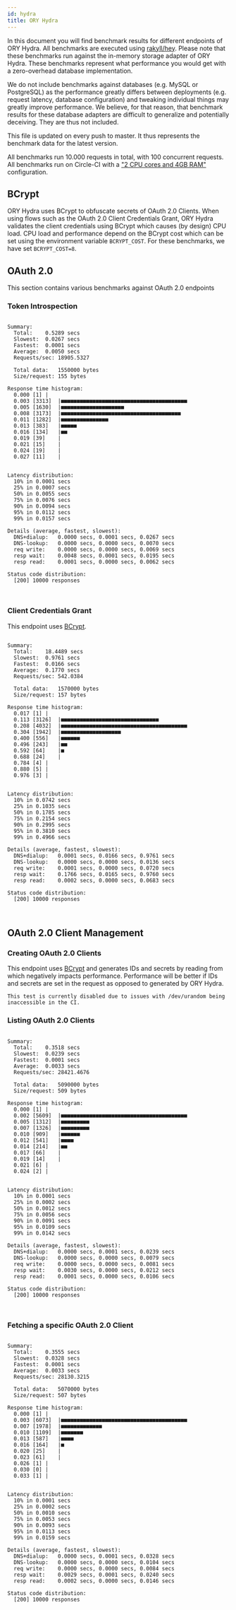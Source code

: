 ```yaml
---
id: hydra
title: ORY Hydra
---
```


In this document you will find benchmark results for different endpoints of ORY Hydra. All benchmarks are executed
using [rakyll/hey](https://github.com/rakyll/hey). Please note that these benchmarks run against the in-memory storage
adapter of ORY Hydra. These benchmarks represent what performance you would get with a zero-overhead database implementation.

We do not include benchmarks against databases (e.g. MySQL or PostgreSQL) as the performance greatly differs between
deployments (e.g. request latency, database configuration) and tweaking individual things may greatly improve performance.
We believe, for that reason, that benchmark results for these database adapters are difficult to generalize and potentially
deceiving. They are thus not included.

This file is updated on every push to master. It thus represents the benchmark data for the latest version.

All benchmarks run 10.000 requests in total, with 100 concurrent requests. All benchmarks run on Circle-CI with a
["2 CPU cores and 4GB RAM"](https://support.circleci.com/hc/en-us/articles/360000489307-Why-do-my-tests-take-longer-to-run-on-CircleCI-than-locally-)
configuration.

## BCrypt

ORY Hydra uses BCrypt to obfuscate secrets of OAuth 2.0 Clients. When using flows such as the OAuth 2.0 Client Credentials
Grant, ORY Hydra validates the client credentials using BCrypt which causes (by design) CPU load. CPU load and performance
depend on the BCrypt cost which can be set using the environment variable `BCRYPT_COST`. For these benchmarks,
we have set `BCRYPT_COST=8`.

## OAuth 2.0

This section contains various benchmarks against OAuth 2.0 endpoints

### Token Introspection

```

Summary:
  Total:	0.5289 secs
  Slowest:	0.0267 secs
  Fastest:	0.0001 secs
  Average:	0.0050 secs
  Requests/sec:	18905.5327
  
  Total data:	1550000 bytes
  Size/request:	155 bytes

Response time histogram:
  0.000 [1]	|
  0.003 [3313]	|■■■■■■■■■■■■■■■■■■■■■■■■■■■■■■■■■■■■■■■■
  0.005 [1630]	|■■■■■■■■■■■■■■■■■■■■
  0.008 [3173]	|■■■■■■■■■■■■■■■■■■■■■■■■■■■■■■■■■■■■■■
  0.011 [1282]	|■■■■■■■■■■■■■■■
  0.013 [383]	|■■■■■
  0.016 [134]	|■■
  0.019 [39]	|
  0.021 [15]	|
  0.024 [19]	|
  0.027 [11]	|


Latency distribution:
  10% in 0.0001 secs
  25% in 0.0007 secs
  50% in 0.0055 secs
  75% in 0.0076 secs
  90% in 0.0094 secs
  95% in 0.0112 secs
  99% in 0.0157 secs

Details (average, fastest, slowest):
  DNS+dialup:	0.0000 secs, 0.0001 secs, 0.0267 secs
  DNS-lookup:	0.0000 secs, 0.0000 secs, 0.0070 secs
  req write:	0.0000 secs, 0.0000 secs, 0.0069 secs
  resp wait:	0.0048 secs, 0.0001 secs, 0.0195 secs
  resp read:	0.0001 secs, 0.0000 secs, 0.0062 secs

Status code distribution:
  [200]	10000 responses



```

### Client Credentials Grant

This endpoint uses [BCrypt](#bcrypt).

```

Summary:
  Total:	18.4489 secs
  Slowest:	0.9761 secs
  Fastest:	0.0166 secs
  Average:	0.1770 secs
  Requests/sec:	542.0384
  
  Total data:	1570000 bytes
  Size/request:	157 bytes

Response time histogram:
  0.017 [1]	|
  0.113 [3126]	|■■■■■■■■■■■■■■■■■■■■■■■■■■■■■■■
  0.208 [4032]	|■■■■■■■■■■■■■■■■■■■■■■■■■■■■■■■■■■■■■■■■
  0.304 [1942]	|■■■■■■■■■■■■■■■■■■■
  0.400 [556]	|■■■■■■
  0.496 [243]	|■■
  0.592 [64]	|■
  0.688 [24]	|
  0.784 [4]	|
  0.880 [5]	|
  0.976 [3]	|


Latency distribution:
  10% in 0.0742 secs
  25% in 0.1035 secs
  50% in 0.1785 secs
  75% in 0.2154 secs
  90% in 0.2995 secs
  95% in 0.3810 secs
  99% in 0.4966 secs

Details (average, fastest, slowest):
  DNS+dialup:	0.0001 secs, 0.0166 secs, 0.9761 secs
  DNS-lookup:	0.0000 secs, 0.0000 secs, 0.0136 secs
  req write:	0.0001 secs, 0.0000 secs, 0.0720 secs
  resp wait:	0.1766 secs, 0.0165 secs, 0.9760 secs
  resp read:	0.0002 secs, 0.0000 secs, 0.0683 secs

Status code distribution:
  [200]	10000 responses



```

## OAuth 2.0 Client Management

### Creating OAuth 2.0 Clients

This endpoint uses [BCrypt](#bcrypt) and generates IDs and secrets by reading from  which negatively impacts
performance. Performance will be better if IDs and secrets are set in the request as opposed to generated by ORY Hydra.

```
This test is currently disabled due to issues with /dev/urandom being inaccessible in the CI.
```

### Listing OAuth 2.0 Clients

```

Summary:
  Total:	0.3518 secs
  Slowest:	0.0239 secs
  Fastest:	0.0001 secs
  Average:	0.0033 secs
  Requests/sec:	28421.4676
  
  Total data:	5090000 bytes
  Size/request:	509 bytes

Response time histogram:
  0.000 [1]	|
  0.002 [5609]	|■■■■■■■■■■■■■■■■■■■■■■■■■■■■■■■■■■■■■■■■
  0.005 [1312]	|■■■■■■■■■
  0.007 [1326]	|■■■■■■■■■
  0.010 [909]	|■■■■■■
  0.012 [541]	|■■■■
  0.014 [214]	|■■
  0.017 [66]	|
  0.019 [14]	|
  0.021 [6]	|
  0.024 [2]	|


Latency distribution:
  10% in 0.0001 secs
  25% in 0.0002 secs
  50% in 0.0012 secs
  75% in 0.0056 secs
  90% in 0.0091 secs
  95% in 0.0109 secs
  99% in 0.0142 secs

Details (average, fastest, slowest):
  DNS+dialup:	0.0000 secs, 0.0001 secs, 0.0239 secs
  DNS-lookup:	0.0000 secs, 0.0000 secs, 0.0079 secs
  req write:	0.0000 secs, 0.0000 secs, 0.0081 secs
  resp wait:	0.0030 secs, 0.0000 secs, 0.0212 secs
  resp read:	0.0001 secs, 0.0000 secs, 0.0106 secs

Status code distribution:
  [200]	10000 responses



```

### Fetching a specific OAuth 2.0 Client

```

Summary:
  Total:	0.3555 secs
  Slowest:	0.0328 secs
  Fastest:	0.0001 secs
  Average:	0.0033 secs
  Requests/sec:	28130.3215
  
  Total data:	5070000 bytes
  Size/request:	507 bytes

Response time histogram:
  0.000 [1]	|
  0.003 [6073]	|■■■■■■■■■■■■■■■■■■■■■■■■■■■■■■■■■■■■■■■■
  0.007 [1978]	|■■■■■■■■■■■■■
  0.010 [1109]	|■■■■■■■
  0.013 [587]	|■■■■
  0.016 [164]	|■
  0.020 [25]	|
  0.023 [61]	|
  0.026 [1]	|
  0.030 [0]	|
  0.033 [1]	|


Latency distribution:
  10% in 0.0001 secs
  25% in 0.0002 secs
  50% in 0.0010 secs
  75% in 0.0053 secs
  90% in 0.0093 secs
  95% in 0.0113 secs
  99% in 0.0159 secs

Details (average, fastest, slowest):
  DNS+dialup:	0.0000 secs, 0.0001 secs, 0.0328 secs
  DNS-lookup:	0.0000 secs, 0.0000 secs, 0.0104 secs
  req write:	0.0000 secs, 0.0000 secs, 0.0084 secs
  resp wait:	0.0029 secs, 0.0001 secs, 0.0240 secs
  resp read:	0.0002 secs, 0.0000 secs, 0.0146 secs

Status code distribution:
  [200]	10000 responses



```
